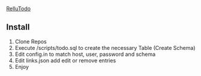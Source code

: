 [RelluTodo](https://github.com/Relluem94/RelluTodo/blob/master/rellutodo.png?raw=true)

## Install
1. Clone Repos
1. Execute /scripts/todo.sql to create the necessary Table (Create Schema)
1. Edit config.in to match host, user, password and schema
1. Edit links.json add edit or remove entries
1. Enjoy
